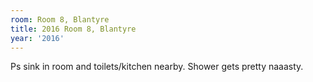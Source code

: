 ```yaml
---
room: Room 8, Blantyre
title: 2016 Room 8, Blantyre
year: '2016'
---
```


Ps sink in room and toilets/kitchen nearby.  Shower gets pretty naaasty.